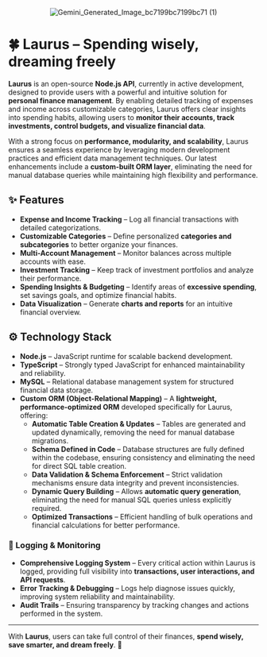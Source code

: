 <div align=center>
  
![Gemini_Generated_Image_bc7199bc7199bc71 (1)](https://github.com/user-attachments/assets/89b02cd0-cd45-447d-9caf-5ec1aeb1a06b)

</div>

# 🍀 Laurus – Spending wisely, dreaming freely  

**Laurus** is an open-source **Node.js API**, currently in active development, designed to provide users with a powerful and intuitive solution for **personal finance management**. By enabling detailed tracking of expenses and income across customizable categories, Laurus offers clear insights into spending habits, allowing users to **monitor their accounts, track investments, control budgets, and visualize financial data**.  

With a strong focus on **performance, modularity, and scalability**, Laurus ensures a seamless experience by leveraging modern development practices and efficient data management techniques. Our latest enhancements include a **custom-built ORM layer**, eliminating the need for manual database queries while maintaining high flexibility and performance.

## ✨ Features  

- **Expense and Income Tracking** – Log all financial transactions with detailed categorizations.  
- **Customizable Categories** – Define personalized **categories and subcategories** to better organize your finances.  
- **Multi-Account Management** – Monitor balances across multiple accounts with ease.  
- **Investment Tracking** – Keep track of investment portfolios and analyze their performance.  
- **Spending Insights & Budgeting** – Identify areas of **excessive spending**, set savings goals, and optimize financial habits.  
- **Data Visualization** – Generate **charts and reports** for an intuitive financial overview.  

## ⚙️ Technology Stack  

- **Node.js** – JavaScript runtime for scalable backend development.  
- **TypeScript** – Strongly typed JavaScript for enhanced maintainability and reliability.  
- **MySQL** – Relational database management system for structured financial data storage.  
- **Custom ORM (Object-Relational Mapping)** – A **lightweight, performance-optimized ORM** developed specifically for Laurus, offering:  
  - **Automatic Table Creation & Updates** – Tables are generated and updated dynamically, removing the need for manual database migrations.  
  - **Schema Defined in Code** – Database structures are fully defined within the codebase, ensuring consistency and eliminating the need for direct SQL table creation.  
  - **Data Validation & Schema Enforcement** – Strict validation mechanisms ensure data integrity and prevent inconsistencies.  
  - **Dynamic Query Building** – Allows **automatic query generation**, eliminating the need for manual SQL queries unless explicitly required.  
  - **Optimized Transactions** – Efficient handling of bulk operations and financial calculations for better performance.  

### 📖 Logging & Monitoring  

- **Comprehensive Logging System** – Every critical action within Laurus is logged, providing full visibility into **transactions, user interactions, and API requests**.  
- **Error Tracking & Debugging** – Logs help diagnose issues quickly, improving system reliability and maintainability.  
- **Audit Trails** – Ensuring transparency by tracking changes and actions performed in the system.  

---

With **Laurus**, users can take full control of their finances, **spend wisely, save smarter, and dream freely**. 🚀
